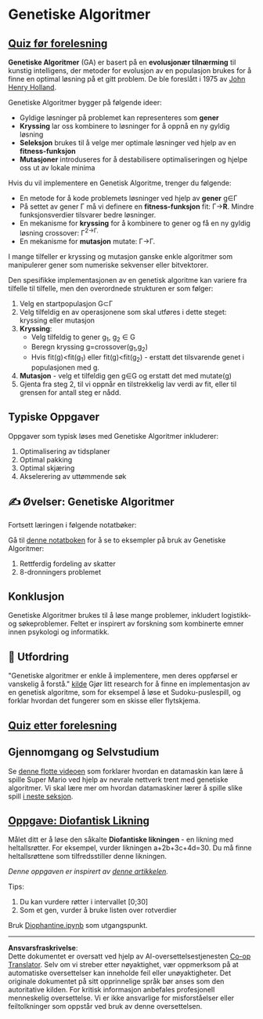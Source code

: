 <!--
CO_OP_TRANSLATOR_METADATA:
{
  "original_hash": "893aa368cb485da704b466a0f3775587",
  "translation_date": "2025-08-28T15:03:15+00:00",
  "source_file": "lessons/6-Other/21-GeneticAlgorithms/README.md",
  "language_code": "no"
}
-->
# Genetiske Algoritmer

## [Quiz før forelesning](https://red-field-0a6ddfd03.1.azurestaticapps.net/quiz/121)

**Genetiske Algoritmer** (GA) er basert på en **evolusjonær tilnærming** til kunstig intelligens, der metoder for evolusjon av en populasjon brukes for å finne en optimal løsning på et gitt problem. De ble foreslått i 1975 av [John Henry Holland](https://wikipedia.org/wiki/John_Henry_Holland).

Genetiske Algoritmer bygger på følgende ideer:

* Gyldige løsninger på problemet kan representeres som **gener**
* **Kryssing** lar oss kombinere to løsninger for å oppnå en ny gyldig løsning
* **Seleksjon** brukes til å velge mer optimale løsninger ved hjelp av en **fitness-funksjon**
* **Mutasjoner** introduseres for å destabilisere optimaliseringen og hjelpe oss ut av lokale minima

Hvis du vil implementere en Genetisk Algoritme, trenger du følgende:

* En metode for å kode problemets løsninger ved hjelp av **gener** g∈Γ
* På settet av gener Γ må vi definere en **fitness-funksjon** fit: Γ→**R**. Mindre funksjonsverdier tilsvarer bedre løsninger.
* En mekanisme for **kryssing** for å kombinere to gener og få en ny gyldig løsning crossover: Γ<sup>2</sub>→Γ.
* En mekanisme for **mutasjon** mutate: Γ→Γ.

I mange tilfeller er kryssing og mutasjon ganske enkle algoritmer som manipulerer gener som numeriske sekvenser eller bitvektorer.

Den spesifikke implementasjonen av en genetisk algoritme kan variere fra tilfelle til tilfelle, men den overordnede strukturen er som følger:

1. Velg en startpopulasjon G⊂Γ
2. Velg tilfeldig en av operasjonene som skal utføres i dette steget: kryssing eller mutasjon
3. **Kryssing**:
   * Velg tilfeldig to gener g<sub>1</sub>, g<sub>2</sub> ∈ G
   * Beregn kryssing g=crossover(g<sub>1</sub>,g<sub>2</sub>)
   * Hvis fit(g)<fit(g<sub>1</sub>) eller fit(g)<fit(g<sub>2</sub>) - erstatt det tilsvarende genet i populasjonen med g.
4. **Mutasjon** - velg et tilfeldig gen g∈G og erstatt det med mutate(g)
5. Gjenta fra steg 2, til vi oppnår en tilstrekkelig lav verdi av fit, eller til grensen for antall steg er nådd.

## Typiske Oppgaver

Oppgaver som typisk løses med Genetiske Algoritmer inkluderer:

1. Optimalisering av tidsplaner
1. Optimal pakking
1. Optimal skjæring
1. Akselerering av uttømmende søk

## ✍️ Øvelser: Genetiske Algoritmer

Fortsett læringen i følgende notatbøker:

Gå til [denne notatboken](Genetic.ipynb) for å se to eksempler på bruk av Genetiske Algoritmer:

1. Rettferdig fordeling av skatter
1. 8-dronningers problemet

## Konklusjon

Genetiske Algoritmer brukes til å løse mange problemer, inkludert logistikk- og søkeproblemer. Feltet er inspirert av forskning som kombinerte emner innen psykologi og informatikk.

## 🚀 Utfordring

"Genetiske algoritmer er enkle å implementere, men deres oppførsel er vanskelig å forstå." [kilde](https://wikipedia.org/wiki/Genetic_algorithm) Gjør litt research for å finne en implementasjon av en genetisk algoritme, som for eksempel å løse et Sudoku-puslespill, og forklar hvordan det fungerer som en skisse eller flytskjema.

## [Quiz etter forelesning](https://red-field-0a6ddfd03.1.azurestaticapps.net/quiz/221)

## Gjennomgang og Selvstudium

Se [denne flotte videoen](https://www.youtube.com/watch?v=qv6UVOQ0F44) som forklarer hvordan en datamaskin kan lære å spille Super Mario ved hjelp av nevrale nettverk trent med genetiske algoritmer. Vi skal lære mer om hvordan datamaskiner lærer å spille slike spill [i neste seksjon](../22-DeepRL/README.md).

## [Oppgave: Diofantisk Likning](Diophantine.ipynb)

Målet ditt er å løse den såkalte **Diofantiske likningen** - en likning med heltallsrøtter. For eksempel, vurder likningen a+2b+3c+4d=30. Du må finne heltallsrøttene som tilfredsstiller denne likningen.

*Denne oppgaven er inspirert av [denne artikkelen](https://habr.com/post/128704/).*

Tips:

1. Du kan vurdere røtter i intervallet [0;30]
1. Som et gen, vurder å bruke listen over rotverdier

Bruk [Diophantine.ipynb](Diophantine.ipynb) som utgangspunkt.

---

**Ansvarsfraskrivelse**:  
Dette dokumentet er oversatt ved hjelp av AI-oversettelsestjenesten [Co-op Translator](https://github.com/Azure/co-op-translator). Selv om vi streber etter nøyaktighet, vær oppmerksom på at automatiske oversettelser kan inneholde feil eller unøyaktigheter. Det originale dokumentet på sitt opprinnelige språk bør anses som den autoritative kilden. For kritisk informasjon anbefales profesjonell menneskelig oversettelse. Vi er ikke ansvarlige for misforståelser eller feiltolkninger som oppstår ved bruk av denne oversettelsen.